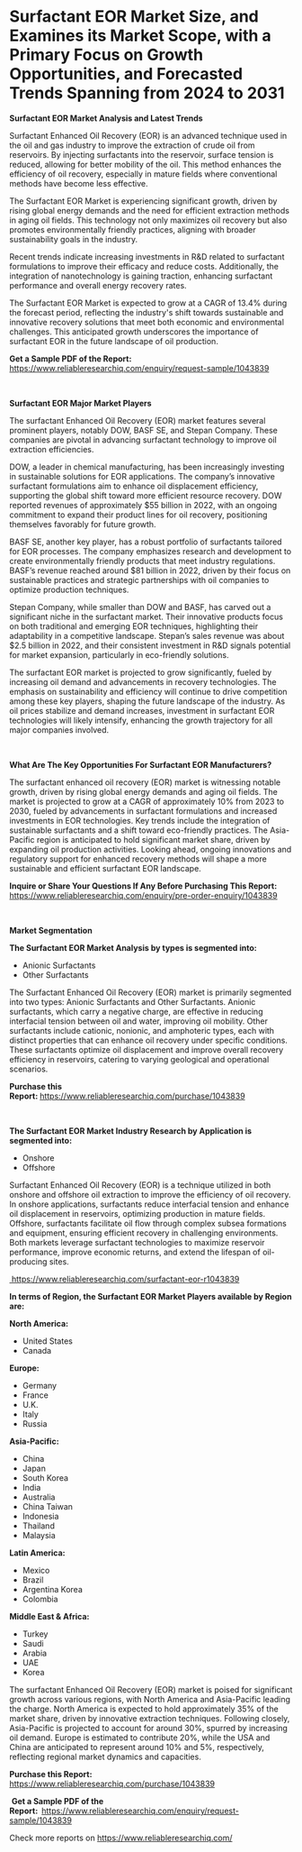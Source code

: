 <p><h1>Surfactant EOR Market Size, and Examines its Market Scope, with a Primary Focus on Growth Opportunities, and Forecasted Trends Spanning from 2024 to 2031</h1></p><p><strong>Surfactant EOR Market Analysis and Latest Trends</strong></p>
<p><p>Surfactant Enhanced Oil Recovery (EOR) is an advanced technique used in the oil and gas industry to improve the extraction of crude oil from reservoirs. By injecting surfactants into the reservoir, surface tension is reduced, allowing for better mobility of the oil. This method enhances the efficiency of oil recovery, especially in mature fields where conventional methods have become less effective.</p><p>The Surfactant EOR Market is experiencing significant growth, driven by rising global energy demands and the need for efficient extraction methods in aging oil fields. This technology not only maximizes oil recovery but also promotes environmentally friendly practices, aligning with broader sustainability goals in the industry.</p><p>Recent trends indicate increasing investments in R&D related to surfactant formulations to improve their efficacy and reduce costs. Additionally, the integration of nanotechnology is gaining traction, enhancing surfactant performance and overall energy recovery rates.</p><p>The Surfactant EOR Market is expected to grow at a CAGR of 13.4% during the forecast period, reflecting the industry's shift towards sustainable and innovative recovery solutions that meet both economic and environmental challenges. This anticipated growth underscores the importance of surfactant EOR in the future landscape of oil production.</p></p>
<p><strong>Get a Sample PDF of the Report:&nbsp;</strong> <a href="https://www.reliableresearchiq.com/enquiry/request-sample/1043839?utm_campaign=120&utm_medium=2&utm_source=Github&utm_content=ia&utm_term=30122024&utm_id=surfactant-eor">https://www.reliableresearchiq.com/enquiry/request-sample/1043839</a></p>
<p>&nbsp;</p>
<p><strong>Surfactant EOR Major Market Players</strong></p>
<p><p>The surfactant Enhanced Oil Recovery (EOR) market features several prominent players, notably DOW, BASF SE, and Stepan Company. These companies are pivotal in advancing surfactant technology to improve oil extraction efficiencies.</p><p>DOW, a leader in chemical manufacturing, has been increasingly investing in sustainable solutions for EOR applications. The company’s innovative surfactant formulations aim to enhance oil displacement efficiency, supporting the global shift toward more efficient resource recovery. DOW reported revenues of approximately $55 billion in 2022, with an ongoing commitment to expand their product lines for oil recovery, positioning themselves favorably for future growth.</p><p>BASF SE, another key player, has a robust portfolio of surfactants tailored for EOR processes. The company emphasizes research and development to create environmentally friendly products that meet industry regulations. BASF’s revenue reached around $81 billion in 2022, driven by their focus on sustainable practices and strategic partnerships with oil companies to optimize production techniques.</p><p>Stepan Company, while smaller than DOW and BASF, has carved out a significant niche in the surfactant market. Their innovative products focus on both traditional and emerging EOR techniques, highlighting their adaptability in a competitive landscape. Stepan’s sales revenue was about $2.5 billion in 2022, and their consistent investment in R&D signals potential for market expansion, particularly in eco-friendly solutions.</p><p>The surfactant EOR market is projected to grow significantly, fueled by increasing oil demand and advancements in recovery technologies. The emphasis on sustainability and efficiency will continue to drive competition among these key players, shaping the future landscape of the industry. As oil prices stabilize and demand increases, investment in surfactant EOR technologies will likely intensify, enhancing the growth trajectory for all major companies involved.</p></p>
<p>&nbsp;</p>
<p><strong>What Are The Key Opportunities For Surfactant EOR Manufacturers?</strong></p>
<p><p>The surfactant enhanced oil recovery (EOR) market is witnessing notable growth, driven by rising global energy demands and aging oil fields. The market is projected to grow at a CAGR of approximately 10% from 2023 to 2030, fueled by advancements in surfactant formulations and increased investments in EOR technologies. Key trends include the integration of sustainable surfactants and a shift toward eco-friendly practices. The Asia-Pacific region is anticipated to hold significant market share, driven by expanding oil production activities. Looking ahead, ongoing innovations and regulatory support for enhanced recovery methods will shape a more sustainable and efficient surfactant EOR landscape.</p></p>
<p><strong>Inquire or Share Your Questions If Any Before Purchasing This Report:</strong> <a href="https://www.reliableresearchiq.com/enquiry/pre-order-enquiry/1043839?utm_campaign=120&utm_medium=2&utm_source=Github&utm_content=ia&utm_term=30122024&utm_id=surfactant-eor">https://www.reliableresearchiq.com/enquiry/pre-order-enquiry/1043839</a></p>
<p>&nbsp;</p>
<p><strong>Market Segmentation</strong></p>
<p><strong>The Surfactant EOR Market Analysis by types is segmented into:</strong></p>
<p><ul><li>Anionic Surfactants</li><li>Other Surfactants</li></ul></p>
<p><p>The Surfactant Enhanced Oil Recovery (EOR) market is primarily segmented into two types: Anionic Surfactants and Other Surfactants. Anionic surfactants, which carry a negative charge, are effective in reducing interfacial tension between oil and water, improving oil mobility. Other surfactants include cationic, nonionic, and amphoteric types, each with distinct properties that can enhance oil recovery under specific conditions. These surfactants optimize oil displacement and improve overall recovery efficiency in reservoirs, catering to varying geological and operational scenarios.</p></p>
<p><strong>Purchase this Report:&nbsp;</strong><a href="https://www.reliableresearchiq.com/purchase/1043839?utm_campaign=120&utm_medium=2&utm_source=Github&utm_content=ia&utm_term=30122024&utm_id=surfactant-eor">https://www.reliableresearchiq.com/purchase/1043839</a></p>
<p>&nbsp;</p>
<p><strong>The Surfactant EOR Market Industry Research by Application is segmented into:</strong></p>
<p><ul><li>Onshore</li><li>Offshore</li></ul></p>
<p><p>Surfactant Enhanced Oil Recovery (EOR) is a technique utilized in both onshore and offshore oil extraction to improve the efficiency of oil recovery. In onshore applications, surfactants reduce interfacial tension and enhance oil displacement in reservoirs, optimizing production in mature fields. Offshore, surfactants facilitate oil flow through complex subsea formations and equipment, ensuring efficient recovery in challenging environments. Both markets leverage surfactant technologies to maximize reservoir performance, improve economic returns, and extend the lifespan of oil-producing sites.</p></p>
<p><a href="https://www.reliableresearchiq.com/surfactant-eor-r1043839?utm_campaign=120&utm_medium=2&utm_source=Github&utm_content=ia&utm_term=30122024&utm_id=surfactant-eor">&nbsp;https://www.reliableresearchiq.com/surfactant-eor-r1043839</a></p>
<p><strong>In terms of Region, the Surfactant EOR Market Players available by Region are:</strong></p>
<p>
    <p> <strong> North America: </strong>
        <ul>
            <li>United States</li>
            <li>Canada</li>
        </ul>
        </p> 
    <p> <strong> Europe: </strong>
        <ul>
            <li>Germany</li>
            <li>France</li>
            <li>U.K.</li>
            <li>Italy</li>
            <li>Russia</li>
        </ul>
        </p> 
    <p> <strong> Asia-Pacific: </strong>
        <ul>
            <li>China</li>
            <li>Japan</li>
            <li>South Korea</li>
            <li>India</li>
            <li>Australia</li>
            <li>China Taiwan</li>
            <li>Indonesia</li>
            <li>Thailand</li>
            <li>Malaysia</li>
        </ul>
        </p> 
    <p> <strong> Latin America: </strong>
        <ul>
            <li>Mexico</li>
            <li>Brazil</li>
            <li>Argentina Korea</li>
            <li>Colombia</li>
        </ul>
        </p> 
    <p> <strong> Middle East & Africa: </strong>
        <ul>
            <li>Turkey</li>
            <li>Saudi</li>
            <li>Arabia</li>
            <li>UAE</li>
            <li>Korea</li>
        </ul>
    </p>
    </p>
<p><p>The surfactant Enhanced Oil Recovery (EOR) market is poised for significant growth across various regions, with North America and Asia-Pacific leading the charge. North America is expected to hold approximately 35% of the market share, driven by innovative extraction techniques. Following closely, Asia-Pacific is projected to account for around 30%, spurred by increasing oil demand. Europe is estimated to contribute 20%, while the USA and China are anticipated to represent around 10% and 5%, respectively, reflecting regional market dynamics and capacities.</p></p>
<p><strong>Purchase this Report: </strong><a href="https://www.reliableresearchiq.com/purchase/1043839?utm_campaign=120&utm_medium=2&utm_source=Github&utm_content=ia&utm_term=30122024&utm_id=surfactant-eor">https://www.reliableresearchiq.com/purchase/1043839</a></p>
<p>&nbsp;<strong>Get a Sample PDF of the Report:&nbsp;&nbsp;</strong><a href="https://www.reliableresearchiq.com/enquiry/request-sample/1043839?utm_campaign=120&utm_medium=2&utm_source=Github&utm_content=ia&utm_term=30122024&utm_id=surfactant-eor">https://www.reliableresearchiq.com/enquiry/request-sample/1043839</a></p>
<p><strong></strong></p>
<p>Check more reports on <a href="https://www.reliableresearchiq.com/?utm_campaign=120&utm_medium=2&utm_source=Github&utm_content=ia&utm_term=30122024&utm_id=surfactant-eor">https://www.reliableresearchiq.com/</a></p>